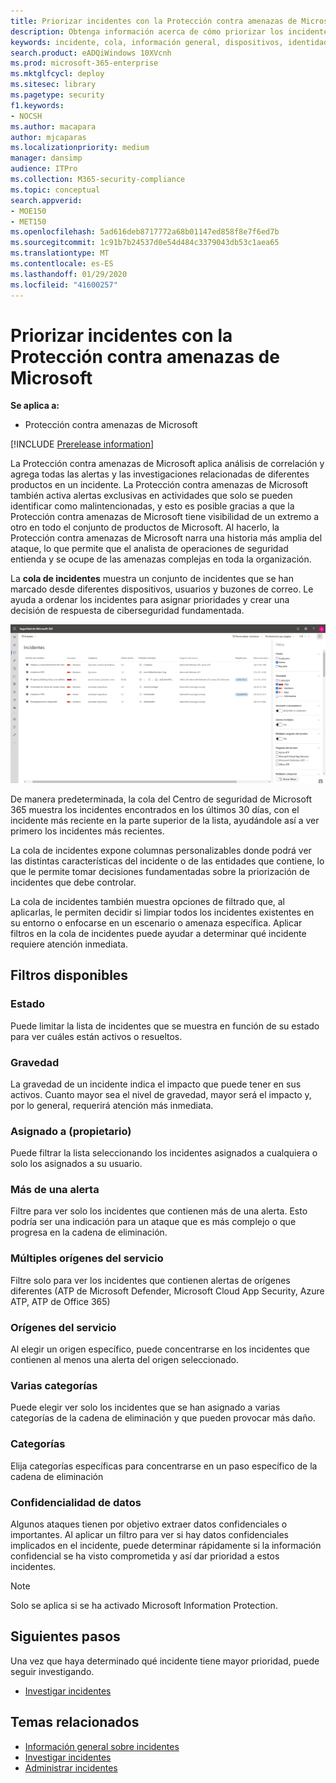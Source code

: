```yaml
---
title: Priorizar incidentes con la Protección contra amenazas de Microsoft
description: Obtenga información acerca de cómo priorizar los incidentes de la cola de incidentes con la Protección contra amenazas de Microsoft
keywords: incidente, cola, información general, dispositivos, identidades, usuarios, buzón, correo electrónico, incidentes
search.product: eADQiWindows 10XVcnh
ms.prod: microsoft-365-enterprise
ms.mktglfcycl: deploy
ms.sitesec: library
ms.pagetype: security
f1.keywords:
- NOCSH
ms.author: macapara
author: mjcaparas
ms.localizationpriority: medium
manager: dansimp
audience: ITPro
ms.collection: M365-security-compliance
ms.topic: conceptual
search.appverid:
- MOE150
- MET150
ms.openlocfilehash: 5ad616deb8717772a68b01147ed858f8e7f6ed7b
ms.sourcegitcommit: 1c91b7b24537d0e54d484c3379043db53c1aea65
ms.translationtype: MT
ms.contentlocale: es-ES
ms.lasthandoff: 01/29/2020
ms.locfileid: "41600257"
---
```

# <a name="prioritize-incidents-in-microsoft-threat-protection"></a>Priorizar incidentes con la Protección contra amenazas de Microsoft

**Se aplica a:**
- Protección contra amenazas de Microsoft

[!INCLUDE [Prerelease information](../includes/prerelease.md)]

La Protección contra amenazas de Microsoft aplica análisis de correlación y agrega todas las alertas y las investigaciones relacionadas de diferentes productos en un incidente. La Protección contra amenazas de Microsoft también activa alertas exclusivas en actividades que solo se pueden identificar como malintencionadas, y esto es posible gracias a que la Protección contra amenazas de Microsoft tiene visibilidad de un extremo a otro en todo el conjunto de productos de Microsoft. Al hacerlo, la Protección contra amenazas de Microsoft narra una historia más amplia del ataque, lo que permite que el analista de operaciones de seguridad entienda y se ocupe de las amenazas complejas en toda la organización.


La **cola de incidentes** muestra un conjunto de incidentes que se han marcado desde diferentes dispositivos, usuarios y buzones de correo. Le ayuda a ordenar los incidentes para asignar prioridades y crear una decisión de respuesta de ciberseguridad fundamentada.


![Imagen de cola de incidentes](../images/incidents-queue.png) 

De manera predeterminada, la cola del Centro de seguridad de Microsoft 365 muestra los incidentes encontrados en los últimos 30 días, con el incidente más reciente en la parte superior de la lista, ayudándole así a ver primero los incidentes más recientes.

La cola de incidentes expone columnas personalizables donde podrá ver las distintas características del incidente o de las entidades que contiene, lo que le permite tomar decisiones fundamentadas sobre la priorización de incidentes que debe controlar. 

La cola de incidentes también muestra opciones de filtrado que, al aplicarlas, le permiten decidir si limpiar todos los incidentes existentes en su entorno o enfocarse en un escenario o amenaza específica. Aplicar filtros en la cola de incidentes puede ayudar a determinar qué incidente requiere atención inmediata. 

## <a name="available-filters"></a>Filtros disponibles

### <a name="status"></a>Estado
Puede limitar la lista de incidentes que se muestra en función de su estado para ver cuáles están activos o resueltos.

### <a name="severity"></a>Gravedad
La gravedad de un incidente indica el impacto que puede tener en sus activos. Cuanto mayor sea el nivel de gravedad, mayor será el impacto y, por lo general, requerirá atención más inmediata. 

### <a name="assigned-to-owner"></a>Asignado a (propietario)
Puede filtrar la lista seleccionando los incidentes asignados a cualquiera o solo los asignados a su usuario.

### <a name="multiple-alerts"></a>Más de una alerta 
Filtre para ver solo los incidentes que contienen más de una alerta. Esto podría ser una indicación para un ataque que es más complejo o que progresa en la cadena de eliminación. 


### <a name="multiple-service-sources"></a>Múltiples orígenes del servicio 
Filtre solo para ver los incidentes que contienen alertas de orígenes diferentes (ATP de Microsoft Defender, Microsoft Cloud App Security, Azure ATP, ATP de Office 365)
### <a name="service-sources"></a>Orígenes del servicio
Al elegir un origen específico, puede concentrarse en los incidentes que contienen al menos una alerta del origen seleccionado. 

### <a name="multiple-categories"></a>Varias categorías 
Puede elegir ver solo los incidentes que se han asignado a varias categorías de la cadena de eliminación y que pueden provocar más daño. 

### <a name="categories"></a>Categorías
Elija categorías específicas para concentrarse en un paso específico de la cadena de eliminación

### <a name="data-sensitivity"></a>Confidencialidad de datos
Algunos ataques tienen por objetivo extraer datos confidenciales o importantes. Al aplicar un filtro para ver si hay datos confidenciales implicados en el incidente, puede determinar rápidamente si la información confidencial se ha visto comprometida y así dar prioridad a estos incidentes.

>[!NOTE]
>Solo se aplica si se ha activado Microsoft Information Protection. 


## <a name="next-steps"></a>Siguientes pasos
Una vez que haya determinado qué incidente tiene mayor prioridad, puede seguir investigando.
- [Investigar incidentes](investigate-incidents.md)


## <a name="related-topics"></a>Temas relacionados
- [Información general sobre incidentes](incidents-overview.md)
- [Investigar incidentes](investigate-incidents.md)
- [Administrar incidentes](manage-incidents.md)